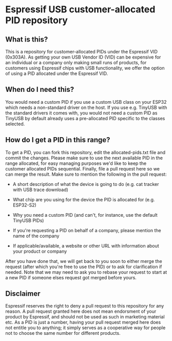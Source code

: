 # Espressif USB customer-allocated PID repository

## What is this?

This is a repository for customer-allocated PIDs under the Espressif VID (0x303A). As getting your own
USB Vendor ID (VID) can be expensive for an individual or a company only making small runs of products, 
for customers using Espressif chips with USB functionality, we offer the option of using a PID 
allocated under the Espressif VID.

## When do I need this?

You would need a custom PID if you use a custom USB class on your ESP32 which needs a non-standard
driver on the host. If you use e.g. TinyUSB with the standard drivers it comes with, you would not
need a custom PID as TinyUSB by default already uses a pre-allocated PID specific to the classes 
selected.

## How do I get a PID in this range?

To get a PID, you can fork this repository, edit the allocated-pids.txt file and commit the changes. 
Please make sure to use the next available PID in the range allocated, for easy managing purposes we'd
like to keep the customer allocated PIDs sequential. Finally, file a pull request here so we can merge 
the result. Make sure to mention the following in the pull request:

- A short description of what the device is going to do (e.g. cat tracker with USB trace download)

- What chip are you using for the device the PID is allocated for (e.g. ESP32-S2)

- Why you need a custom PID (and can't, for instance, use the default TinyUSB PIDs)

- If you're requesting a PID on behalf of a company, please mention the name of the company

- If applicable/available, a website or other URL with information about your product or company

After you have done that, we will get back to you soon to either merge the request (after which you're
free to use the PID) or to ask for clarification if needed. Note that we may need to ask you to rebase
your request to start at a new PID if someone elses request got merged before yours.

## Disclaimer

Espressif reserves the right to deny a pull request to this repository for any reason. A pull
request granted here does not mean endorsment of your product by Espressif, and should not be
used as such in marketing material etc. As a PID is just a number, having your pull request
merged here does not entitle you to anything; it simply serves as a cooperative way for people 
not to choose the same number for different products.
